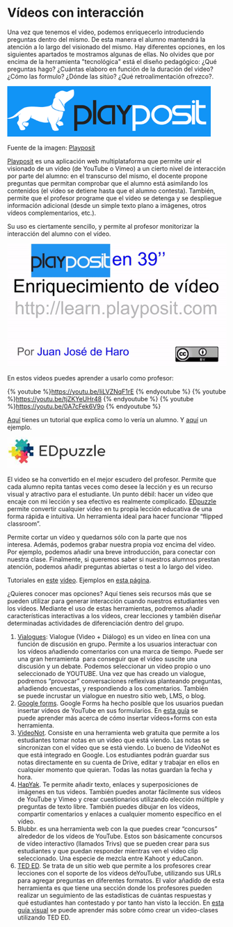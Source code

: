 # Vídeos con interacción

Una vez que tenemos el video, podemos enriquecerlo introduciendo preguntas dentro del mismo. De esta manera el alumno mantendrá la atención a lo largo del visionado del mismo. Hay diferentes opciones, en los siguientes apartados te mostramos algunas de ellas. No olvides que por encima de la herramienta "tecnológica" está el diseño pedagógico: ¿Qué preguntas hago? ¿Cuántas elaboro en función de la duración del video? ¿Cómo las formulo? ¿Dónde las sitúo? ¿Qué retroalimentación ofrezco?.


![](img/2016-07-06_1751.png)


Fuente de la imagen: [Playposit](https://www.playposit.com/)

[Playposit](https://www.playposit.com/) es una aplicación web multiplataforma que permite unir el visionado de un vídeo (de YouTube o Vimeo) a un cierto nivel de interacción por parte del alumno: en el transcurso del mismo, el docente propone preguntas que permitan comprobar que el alumno está asimilando los contenidos (el vídeo se detiene hasta que el alumno contesta). También, permite que el profesor programe que el vídeo se detenga y se despliegue información adicional (desde un simple texto plano a imágenes, otros vídeos complementarios, etc.).

Su uso es ciertamente sencillo, y permite al profesor monitorizar la interacción del alumno con el vídeo.

![Gif creado por Juan José de Haro @jjdeharo](/assets/ezgif-3-8e181e5e06f7.gif)

En estos videos puedes aprender a usarlo como profesor:


{% youtube %}https://youtu.be/IiLVZNqF1rE {% endyoutube %}
{% youtube %}https://youtu.be/tjZKYeUHr48 {% endyoutube %}
{% youtube %}https://youtu.be/0A7cFek6V9o {% endyoutube %}


[Aquí](https://www.youtube.com/watch?v=8-8KsqixVxk) tienes un tutorial que explica como lo vería un alumno. Y [aquí](http://www.educanon.com/public/1409/3657) un ejemplo.


![](img/edPuzzleLogo.jpg)


El video se ha convertido en el mejor escudero del profesor. Permite que cada alumno repita tantas veces como desee la lección y es un recurso visual y atractivo para el estudiante. Un punto débil: hacer un vídeo que encaje con mi lección y sea efectivo es realmente complicado. [EDpuzzle](https://edpuzzle.com/) permite convertir cualquier video en tu propia lección educativa de una forma rápida e intuitiva. Un herramienta ideal para hacer funcionar “flipped classroom”.

Permite cortar un vídeo y quedarnos sólo con la parte que nos interesa. Además, podemos grabar nuestra propia voz encima del vídeo. Por ejemplo, podemos añadir una breve introducción, para conectar con nuestra clase. Finalmente, si queremos saber si nuestros alumnos prestan atención, podemos añadir preguntas abiertas o test a lo largo del vídeo.

Tutoriales en [este](https://www.youtube.com/watch?v=ZcLZZ3LKdd0) [vídeo](https://www.youtube.com/watch?v=ZcLZZ3LKdd0). Ejemplos en [esta página](http://www.theflippedclassroom.es/pbl-matematico/).

¿Quieres conocer mas opciones? Aquí tienes seis recursos más que se pueden utilizar para generar interacción cuando nuestros estudiantes ven los vídeos. Mediante el uso de estas herramientas, podremos añadir características interactivas a los vídeos, crear lecciones y también diseñar determinadas actividades de diferenciación dentro del grupo. 

1.  [Vialogues](https://vialogues.com/): Vialogue (Video + Diálogo) es un video en línea con una función de discusión en grupo. Permite a los usuarios interactuar con los vídeos añadiendo comentarios con una marca de tiempo. Puede ser una gran herramienta  para conseguir que el video suscite una discusión y un debate. Podemos seleccionar un video propio o uno seleccionado de YOUTUBE. Una vez que has creado un vialogue, podremos “provocar” conversaciones reflexivas planteando preguntas, añadiendo encuestas, y respondiendo a los comentarios. También se puede incrustar un vialogue en nuestro sitio web, LMS, o blog.
2.  [Google forms](https://www.google.es/intl/es/forms/about/). Google Forms ha hecho posible que los usuarios puedan insertar vídeos de YouTube en sus formularios. En [esta guía](http://www.educatorstechnology.com/2013/09/teachers-visual-guide-to-adding-videos.html) se puede aprender más acerca de cómo insertar vídeos+forms con esta herramienta.
3.  [VideoNot](http://www.videonot.es/). Consiste en una herramienta web gratuita que permite a los estudiantes tomar notas en un video que está viendo. Las notas se sincronizan con el vídeo que se está viendo. Lo bueno de VideoNot es que está integrado en Google. Los estudiantes podrán guardar sus notas directamente en su cuenta de Drive, editar y trabajar en ellos en cualquier momento que quieran. Todas las notas guardan la fecha y hora.
4.  [HapYak](http://corp.hapyak.com/). Te permite añadir texto, enlaces y superposiciones de imágenes en tus videos. También puedes anotar fácilmente sus vídeos de YouTube y Vimeo y crear cuestionarios utilizando elección múltiple y preguntas de texto libre. También puedes dibujar en los vídeos, compartir comentarios y enlaces a cualquier momento específico en el vídeo.
5.  Blubbr. es una herramienta web con la que puedes crear “concursos” alrededor de los vídeos de YouTube. Estos son básicamente concursos de vídeo interactivo (llamados Trivs) que se pueden crear para sus estudiantes y que puedan responder mientras ven el video clip seleccionado. Una especie de mezcla entre Kahoot y eduCanon.
6.  [TED ED](http://ed.ted.com/). Se trata de un sitio web que permite a los profesores crear lecciones con el soporte de los vídeos deYouTube, utilizando sus URLs para agregar preguntas en diferentes formatos. El valor añadido de esta herramienta es que tiene una sección donde los profesores pueden realizar un seguimiento de las estadísticas de cuántas respuestas y qué estudiantes han contestado y por tanto han visto la lección. En [esta guía visual](http://www.educatorstechnology.com/2013/05/a-step-by-step-tutorial-on-how-to-flip.html) se puede aprender más sobre cómo crear un video-clases utilizando TED ED.